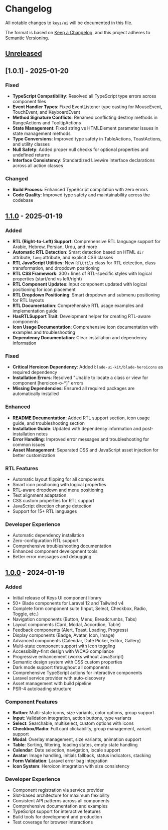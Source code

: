 # Changelog

All notable changes to `keys/ui` will be documented in this file.

The format is based on [Keep a Changelog](https://keepachangelog.com/en/1.0.0/),
and this project adheres to [Semantic Versioning](https://semver.org/spec/v2.0.0.html).

## [Unreleased]

## [1.0.1] - 2025-01-20

### Fixed
- **TypeScript Compatibility**: Resolved all TypeScript type errors across component files
- **Event Handler Types**: Fixed EventListener type casting for MouseEvent, TouchEvent, and KeyboardEvent
- **Method Signature Conflicts**: Renamed conflicting destroy methods in RangeActions and TooltipActions
- **State Management**: Fixed string vs HTMLElement parameter issues in state management methods
- **Type Conversions**: Improved type safety in TableActions, ToastActions, and utility classes
- **Null Safety**: Added proper null checks for optional properties and undefined returns
- **Interface Consistency**: Standardized Livewire interface declarations across all action classes

### Changed
- **Build Process**: Enhanced TypeScript compilation with zero errors
- **Code Quality**: Improved type safety and maintainability across the codebase

## [1.1.0] - 2025-01-19

### Added
- **RTL (Right-to-Left) Support**: Comprehensive RTL language support for Arabic, Hebrew, Persian, Urdu, and more
- **Automatic RTL Detection**: Smart detection based on HTML `dir` attribute, `lang` attribute, and explicit CSS classes
- **RTL JavaScript Utilities**: New `RTLUtils` class for RTL detection, class transformation, and dropdown positioning
- **RTL CSS Framework**: 300+ lines of RTL-specific styles with logical properties (start/end vs left/right)
- **RTL Component Updates**: Input component updated with logical positioning for icon placement
- **RTL Dropdown Positioning**: Smart dropdown and submenu positioning for RTL layouts
- **RTL Documentation**: Comprehensive RTL usage examples and implementation guide
- **HasRTLSupport Trait**: Development helper for creating RTL-aware components
- **Icon Usage Documentation**: Comprehensive icon documentation with examples and troubleshooting
- **Dependency Documentation**: Clear installation and dependency information

### Fixed
- **Critical Heroicon Dependency**: Added `blade-ui-kit/blade-heroicons` as required dependency
- **Installation Errors**: Resolved "Unable to locate a class or view for component [heroicon-o-*]" errors
- **Missing Dependencies**: Ensured all required packages are automatically installed

### Enhanced
- **README Documentation**: Added RTL support section, icon usage guide, and troubleshooting section
- **Installation Guide**: Updated with dependency information and post-installation notes
- **Error Handling**: Improved error messages and troubleshooting for common issues
- **Asset Management**: Separated CSS and JavaScript asset injection for better customization

### RTL Features
- Automatic layout flipping for all components
- Smart icon positioning with logical properties
- RTL-aware dropdown and menu positioning
- Text alignment adaptation
- CSS custom properties for RTL support
- JavaScript direction change detection
- Support for 15+ RTL languages

### Developer Experience
- Automatic dependency installation
- Zero-configuration RTL support
- Comprehensive troubleshooting documentation
- Enhanced component development tools
- Better error messages and debugging

## [1.0.0] - 2024-01-19

### Added
- Initial release of Keys UI component library
- 50+ Blade components for Laravel 12 and Tailwind v4
- Complete form component suite (Input, Select, Checkbox, Radio, Toggle, etc.)
- Navigation components (Button, Menu, Breadcrumbs, Tabs)
- Layout components (Card, Modal, Accordion, Table)
- Feedback components (Alert, Toast, Loading, Progress)
- Display components (Badge, Avatar, Icon, Image)
- Advanced components (Calendar, Date Picker, Editor, Gallery)
- Multi-state component support with icon toggling
- Accessibility-first design with WCAG compliance
- Progressive enhancement (works without JavaScript)
- Semantic design system with CSS custom properties
- Dark mode support throughout all components
- Comprehensive TypeScript actions for interactive components
- Laravel service provider with auto-discovery
- Asset management with build pipeline
- PSR-4 autoloading structure

### Component Features
- **Button**: Multi-state icons, size variants, color options, group support
- **Input**: Validation integration, action buttons, type variants
- **Select**: Searchable, multiselect, custom options with icons
- **Checkbox/Radio**: Full card clickability, group management, variant support
- **Modal**: Overlay management, size variants, animation support
- **Table**: Sorting, filtering, loading states, empty state handling
- **Calendar**: Date selection, navigation, locale support
- **Avatar**: Image handling, initials fallback, status indicators, stacking
- **Form Validation**: Laravel error bag integration
- **Icon System**: Heroicon integration with size consistency

### Developer Experience
- Component registration via service provider
- Slot-based architecture for maximum flexibility
- Consistent API patterns across all components
- Comprehensive documentation and examples
- TypeScript support for interactive features
- Build tools for development and production
- Test coverage for browser interactions

[Unreleased]: https://github.com/sabristratos/keys/compare/v1.1.0...HEAD
[1.1.0]: https://github.com/sabristratos/keys/compare/v1.0.0...v1.1.0
[1.0.0]: https://github.com/sabristratos/keys/releases/tag/v1.0.0